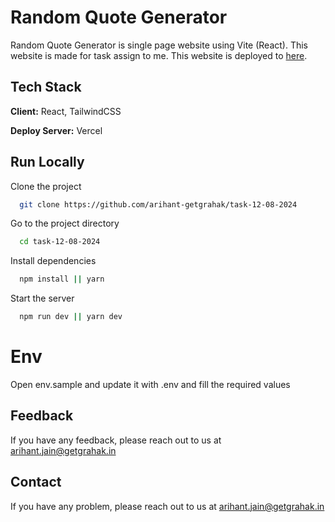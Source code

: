
# Random Quote Generator 

Random Quote Generator is single page website using Vite (React). This website is made for task assign to me. 
This website is deployed to 
[here](https://task-12-08-2024.vercel.app/). 

## Tech Stack

**Client:** React, TailwindCSS

**Deploy Server:** Vercel


## Run Locally

Clone the project

```bash
  git clone https://github.com/arihant-getgrahak/task-12-08-2024
```

Go to the project directory

```bash
  cd task-12-08-2024
```

Install dependencies

```bash
  npm install || yarn
```

Start the server

```bash
  npm run dev || yarn dev
```

# Env
Open env.sample and update it with .env and fill the required values


## Feedback

If you have any feedback, please reach out to us at arihant.jain@getgrahak.in


## Contact

If you have any problem, please reach out to us at arihant.jain@getgrahak.in

